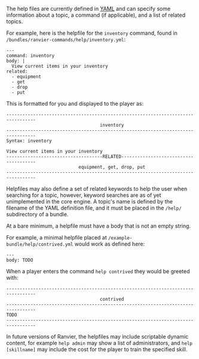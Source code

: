 The help files are currently defined in [YAML](www.yaml.org/) and can specify some information about a topic, a command
(if applicable), and a list of related topics.

For example, here is the helpfile for the `inventory` command, found in `/bundles/ranvier-commands/help/inventory.yml`:
```
---
command: inventory
body: |
  View current items in your inventory
related:
  - equipment
  - get
  - drop
  - put
```

This is formatted for you and displayed to the player as:
```
---------------------------------------------------------------------------------
                                   inventory
---------------------------------------------------------------------------------
Syntax: inventory

View current items in your inventory
------------------------------------RELATED--------------------------------------
                           equipment, get, drop, put
---------------------------------------------------------------------------------
```

Helpfiles may also define a set of related keywords to help the user when searching for a topic, however, keyword
searches are as of yet unimplemented in the core engine. A topic's name is defined by the filename of the YAML
definition file, and it must be placed in the `/help/` subdirectory of a bundle.

At a bare minimum, a helpfile must have a body that is not an empty string.

For example, a minimal helpfile placed at `/example-bundle/help/contrived.yml` would work as defined here:
```
---
body: TODO
```

When a player enters the command `help contrived` they would be greeted with:
```
---------------------------------------------------------------------------------
                                   contrived
---------------------------------------------------------------------------------
TODO
---------------------------------------------------------------------------------
```

In future versions of Ranvier, the helpfiles may include scriptable dynamic content, for example `help admin` may show a
list of administrators, and `help [skillname]` may include the cost for the player to train the specified skill.
